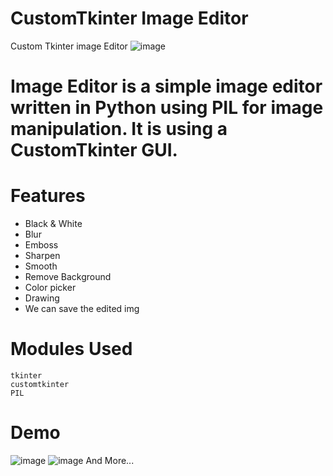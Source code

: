 # CustomTkinter Image Editor
Custom Tkinter image Editor 
![image](https://github.com/Dinesh-kumar-M-2002/Tkinter-Image-Editor/assets/101576150/c65e8dfc-bd91-4403-abf9-d63c4b4f5e31)

# Image Editor is a simple image editor written in Python using PIL for image manipulation. It is using a CustomTkinter GUI.

# Features
- Black & White
- Blur
- Emboss
- Sharpen
- Smooth
- Remove Background
- Color picker
- Drawing
- We can save the edited img

# Modules Used
```
tkinter 
customtkinter
PIL

```

# Demo
![image](https://github.com/Dinesh-kumar-M-2002/Tkinter-Image-Editor/assets/101576150/33ac1e62-8301-4f76-9285-b64027b5de38)
![image](https://github.com/Dinesh-kumar-M-2002/Tkinter-Image-Editor/assets/101576150/ec36dc8b-c1f9-41e5-ae63-a1c27f75c541)
And More...

